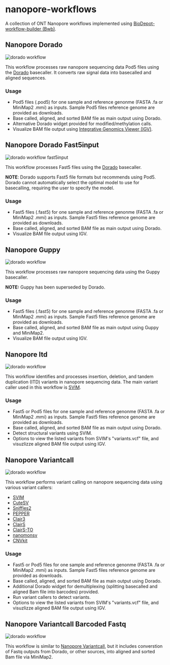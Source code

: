 # nanopore-workflows
A collection of ONT Nanopore workflows implemented using [BioDepot-workflow-builder (Bwb)](https://github.com/BioDepot/BioDepot-workflow-builder).

## Nanopore Dorado

![dorado workflow](screenshots/wf_dorado.png)

This workflow processes raw nanopore sequencing data Pod5 files using the [Dorado](https://github.com/nanoporetech/dorado) basecaller. It converts raw signal data into basecalled and aligned sequences.

### Usage
- Pod5 files (.pod5) for one sample and reference genonme (FASTA .fa or MiniMap2 .mmi) as inputs. Sample Pod5 files reference genome are provided as downloads.
- Base called, aligned, and sorted BAM file as main output using Dorado.
- Alternative Dorado widget provided for modified/methylation calls.
- Visualize BAM file output using [Integrative Genomics Viewer (IGV)](https://github.com/igvteam/igv).

## Nanopore Dorado Fast5input

![dorado workflow fast5input](screenshots/wf_dorado_fast5input.png)

This workflow processes Fast5 files using the [Dorado](https://github.com/nanoporetech/dorado) basecaller.

**NOTE**: Dorado supports Fast5 file formats but recommends using Pod5. Dorado cannot automatically select the optimal model to use for basecalling, requiring the user to specify the model.

### Usage
- Fast5 files (.fast5) for one sample and reference genonme (FASTA .fa or MiniMap2 .mmi) as inputs. Sample Fast5 files reference genome are provided as downloads.
- Base called, aligned, and sorted BAM file as main output using Dorado.
- Visualize BAM file output using IGV.

## Nanopore Guppy

![dorado workflow](screenshots/wf_guppy.png)

This workflow processes raw nanopore sequencing data using the Guppy basecaller.

**NOTE:** Guppy has been superseded by Dorado.

### Usage
- Fast5 files (.fast5) for one sample and reference genonme (FASTA .fa or MiniMap2 .mmi) as inputs. Sample Fast5 files reference genome are provided as downloads.
- Base called, aligned, and sorted BAM file as main output using Guppy and MiniMap2.
- Visualize BAM file output using IGV.

## Nanopore Itd

![dorado workflow](screenshots/wf_itd.png)

This workflow identifies and processes insertion, deletion, and tandem duplication (ITD) variants in nanopore sequencing data. The main variant caller used in this workflow is [SVIM](https://github.com/eldariont/svim).

### Usage
- Fast5 or Pod5 files for one sample and reference genonme (FASTA .fa or MiniMap2 .mmi) as inputs. Sample Fast5 files reference genome are provided as downloads.
- Base called, aligned, and sorted BAM file as main output using Dorado.
- Detect structural variants using SVIM.
- Options to view the listed variants from SVIM's "variants.vcf" file, and visuzlizze aligned BAM file output using IGV.

## Nanopore Variantcall

![dorado workflow](screenshots/wf_variantcall.png)

This workflow performs variant calling on nanopore sequencing data using various variant callers:
- [SVIM](https://github.com/eldariont/svim)
- [CuteSV](https://github.com/tjiangHIT/cuteSV)
- [Sniffles2](https://github.com/fritzsedlazeck/Sniffles)
- [PEPPER](https://github.com/kishwarshafin/pepper)
- [Clair3](https://github.com/HKU-BAL/Clair3)
- [ClairS](https://github.com/HKU-BAL/ClairS)
- [ClairS-TO](https://github.com/HKU-BAL/ClairS-TO)
- [nanomonsv](https://github.com/friend1ws/nanomonsv)
- [CNVkit](https://github.com/etal/cnvkit)

### Usage
- Fast5 or Pod5 files for one sample and reference genonme (FASTA .fa or MiniMap2 .mmi) as inputs. Sample Fast5 files reference genome are provided as downloads.
- Base called, aligned, and sorted BAM file as main output using Dorado.
- Additional Dorado widget for demultiplexing (splitting basecalled and aligned Bam file into barcodes) provided.
- Run variant callers to detect variants.
- Options to view the listed variants from SVIM's "variants.vcf" file, and visuzlizze aligned BAM file output using IGV.

## Nanopore Variantcall Barcoded Fastq

![dorado workflow](screenshots/wf_variantcall_barcoded_fastq.png)

This workflow is similar to [Nanopore Variantcall](#nanopore-variantcall), but it includes converstion of Fastq outputs from Dorado, or other sources, into aligned and sorted Bam file via MiniMap2.


